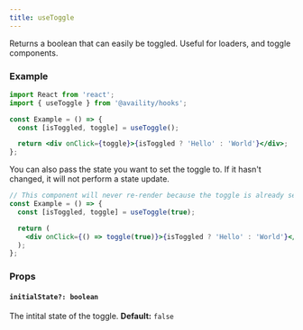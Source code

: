 ```yaml
---
title: useToggle
---
```


Returns a boolean that can easily be toggled. Useful for loaders, and toggle components.

### Example

```jsx
import React from 'react';
import { useToggle } from '@availity/hooks';

const Example = () => {
  const [isToggled, toggle] = useToggle();

  return <div onClick={toggle}>{isToggled ? 'Hello' : 'World'}</div>;
};
```

You can also pass the state you want to set the toggle to. If it hasn't changed, it will not perform a state update.

```jsx
// This component will never re-render because the toggle is already set to `true`
const Example = () => {
  const [isToggled, toggle] = useToggle(true);

  return (
    <div onClick={() => toggle(true)}>{isToggled ? 'Hello' : 'World'}</div>
  );
};
```

### Props

#### `initialState?: boolean`

The intital state of the toggle. **Default:** `false`
